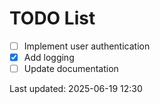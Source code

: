 # TODO List

- [ ] Implement user authentication
- [x] Add logging
- [ ] Update documentation

Last updated: 2025-06-19 12:30
